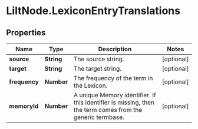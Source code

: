 # LiltNode.LexiconEntryTranslations

## Properties

Name | Type | Description | Notes
------------ | ------------- | ------------- | -------------
**source** | **String** | The source string. | [optional] 
**target** | **String** | The target string. | [optional] 
**frequency** | **Number** | The frequency of the term in the Lexicon. | [optional] 
**memoryId** | **Number** | A unique Memory identifier. If this identifier is missing, then the term comes from the generic termbase.  | [optional] 



